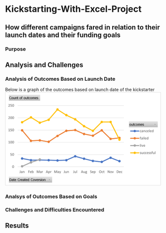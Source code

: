 # Kickstarting-With-Excel-Project
## How different campaigns fared in relation to their launch dates and their funding goals
### Purpose
## Analysis and Challenges 
### Analysis of Outcomes Based on Launch Date
Below is a graph of the outcomes based on launch date of the kickstarter
![Graph of Outcomes](https://github.com/Andrew-E-Walters/Kickstarting-With-Excel-Project/blob/main/Outcomes%20Based%20on%20Launch%20Date.png)
### Analsys of Outcomes Based on Goals
### Challenges and Difficulties Encountered 
## Results
